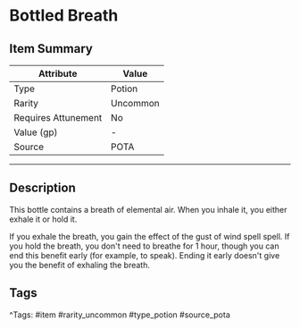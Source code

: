 # Bottled Breath

## Item Summary

| Attribute            | Value                        |
|----------------------|------------------------------|
| Type                 | Potion |
| Rarity               | Uncommon             |
| Requires Attunement  | No                |
| Value (gp)           | -    |
| Source               | POTA |

---

## Description

This bottle contains a breath of elemental air. When you inhale it, you either exhale it or hold it.

If you exhale the breath, you gain the effect of the gust of wind spell spell. If you hold the breath, you don't need to breathe for 1 hour, though you can end this benefit early (for example, to speak). Ending it early doesn't give you the benefit of exhaling the breath.

## Tags

^Tags: #item #rarity_uncommon #type_potion #source_pota
